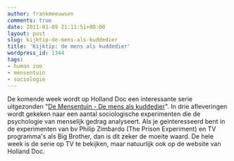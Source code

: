 ```yaml
---
author: frankmeeuwsen
comments: true
date: 2011-01-09 21:11:51+00:00
layout: post
slug: kijktip-de-mens-als-kuddedier
title: 'Kijktip: de mens als kuddedier'
wordpress_id: 1344
tags:
- human zoo
- mensentuin
- sociologie
---
```


De komende week wordt op Holland Doc een interessante serie uitgezonden "[De Mensentuin - De mens als kuddedier](http://www.hollanddoc.nl/live.html)". In drie afleveringen wordt gekeken naar een aantal sociologische experimenten die de psychologie van menselijk gedrag analyseert. Als je geinteresseerd bent in de experimenten van bv Philip Zimbardo (The Prison Experiment) en TV programma's als Big Brother, dan is dit zeker de moeite waard. De hele week is de serie op TV te bekijken, maar natuurlijk ook op de website van Holland Doc.
